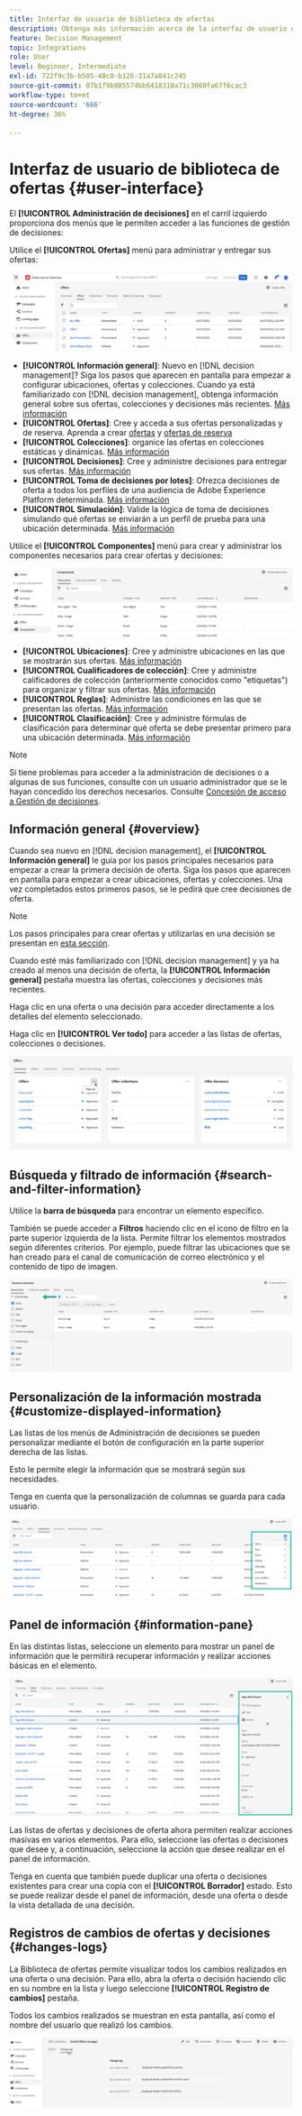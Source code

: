 ```yaml
---
title: Interfaz de usuario de biblioteca de ofertas
description: Obtenga más información acerca de la interfaz de usuario de la biblioteca de ofertas
feature: Decision Management
topic: Integrations
role: User
level: Beginner, Intermediate
exl-id: 722f9c3b-b505-48c0-b126-31a7a841c245
source-git-commit: 07b1f9b885574bb6418310a71c3060fa67f6cac3
workflow-type: tm+mt
source-wordcount: '666'
ht-degree: 36%

---
```


# Interfaz de usuario de biblioteca de ofertas {#user-interface}

El **[!UICONTROL Administración de decisiones]** en el carril izquierdo proporciona dos menús que le permiten acceder a las funciones de gestión de decisiones:

Utilice el **[!UICONTROL Ofertas]** menú para administrar y entregar sus ofertas:


![](../assets/offers_menu.png)

* **[!UICONTROL Información general]**: Nuevo en [!DNL decision management]? Siga los pasos que aparecen en pantalla para empezar a configurar ubicaciones, ofertas y colecciones. Cuando ya está familiarizado con [!DNL decision management], obtenga información general sobre sus ofertas, colecciones y decisiones más recientes. [Más información](#overview)
* **[!UICONTROL Ofertas]**: Cree y acceda a sus ofertas personalizadas y de reserva. Aprenda a crear [ofertas](../offer-library/creating-personalized-offers.md) y [ofertas de reserva](../offer-library/creating-fallback-offers.md)
* **[!UICONTROL Colecciones]**: organice las ofertas en colecciones estáticas y dinámicas. [Más información](../offer-library/creating-collections.md)
* **[!UICONTROL Decisiones]**: Cree y administre decisiones para entregar sus ofertas. [Más información](../offer-activities/create-offer-activities.md)
* **[!UICONTROL Toma de decisiones por lotes]**: Ofrezca decisiones de oferta a todos los perfiles de una audiencia de Adobe Experience Platform determinada. [Más información](../batch-delivery.md)
* **[!UICONTROL Simulación]**: Valide la lógica de toma de decisiones simulando qué ofertas se enviarán a un perfil de prueba para una ubicación determinada. [Más información](../offer-activities/simulation.md)

Utilice el **[!UICONTROL Componentes]** menú para crear y administrar los componentes necesarios para crear ofertas y decisiones:

![](../assets/offer_activities.png)

* **[!UICONTROL Ubicaciones]**: Cree y administre ubicaciones en las que se mostrarán sus ofertas. [Más información](../offer-library/creating-placements.md)
* **[!UICONTROL Cualificadores de colección]**: Cree y administre calificadores de colección (anteriormente conocidos como &quot;etiquetas&quot;) para organizar y filtrar sus ofertas. [Más información](../offer-library/creating-tags.md)
* **[!UICONTROL Reglas]**: Administre las condiciones en las que se presentan las ofertas. [Más información](../offer-library/creating-decision-rules.md)
* **[!UICONTROL Clasificación]**: Cree y administre fórmulas de clasificación para determinar qué oferta se debe presentar primero para una ubicación determinada. [Más información](../ranking/create-ranking-formulas.md)

>[!NOTE]
>
>Si tiene problemas para acceder a la administración de decisiones o a algunas de sus funciones, consulte con un usuario administrador que se le hayan concedido los derechos necesarios. Consulte [Concesión de acceso a Gestión de decisiones](starting-offer-decisioning.md#granting-acess-to-decision-management).

## Información general {#overview}

Cuando sea nuevo en [!DNL decision management], el **[!UICONTROL Información general]** le guía por los pasos principales necesarios para empezar a crear la primera decisión de oferta. Siga los pasos que aparecen en pantalla para empezar a crear ubicaciones, ofertas y colecciones. Una vez completados estos primeros pasos, se le pedirá que cree decisiones de oferta.

>[!NOTE]
>
>Los pasos principales para crear ofertas y utilizarlas en una decisión se presentan en [esta sección](../offer-library/key-steps.md).

Cuando esté más familiarizado con [!DNL decision management] y ya ha creado al menos una decisión de oferta, la **[!UICONTROL Información general]** pestaña muestra las ofertas, colecciones y decisiones más recientes.

Haga clic en una oferta o una decisión para acceder directamente a los detalles del elemento seleccionado.

Haga clic en **[!UICONTROL Ver todo]** para acceder a las listas de ofertas, colecciones o decisiones.

![](../assets/overview_view-all.png)

## Búsqueda y filtrado de información {#search-and-filter-information}

Utilice la **barra de búsqueda** para encontrar un elemento específico.

También se puede acceder a **Filtros** haciendo clic en el icono de filtro en la parte superior izquierda de la lista. Permite filtrar los elementos mostrados según diferentes criterios. Por ejemplo, puede filtrar las ubicaciones que se han creado para el canal de comunicación de correo electrónico y el contenido de tipo de imagen.

![](../assets/filters.png)

## Personalización de la información mostrada {#customize-displayed-information}

Las listas de los menús de Administración de decisiones se pueden personalizar mediante el botón de configuración en la parte superior derecha de las listas.

Esto le permite elegir la información que se mostrará según sus necesidades.

Tenga en cuenta que la personalización de columnas se guarda para cada usuario.

![](../assets/columns.png)

## Panel de información {#information-pane}

En las distintas listas, seleccione un elemento para mostrar un panel de información que le permitirá recuperar información y realizar acciones básicas en el elemento.

![](../assets/information-pane.png)

Las listas de ofertas y decisiones de oferta ahora permiten realizar acciones masivas en varios elementos. Para ello, seleccione las ofertas o decisiones que desee y, a continuación, seleccione la acción que desee realizar en el panel de información.

Tenga en cuenta que también puede duplicar una oferta o decisiones existentes para crear una copia con el **[!UICONTROL Borrador]** estado. Esto se puede realizar desde el panel de información, desde una oferta o desde la vista detallada de una decisión.

## Registros de cambios de ofertas y decisiones {#changes-logs}

La Biblioteca de ofertas permite visualizar todos los cambios realizados en una oferta o una decisión. Para ello, abra la oferta o decisión haciendo clic en su nombre en la lista y luego seleccione **[!UICONTROL Registro de cambios]** pestaña.

Todos los cambios realizados se muestran en esta pantalla, así como el nombre del usuario que realizó los cambios.

![](../assets/change-logs.png)

